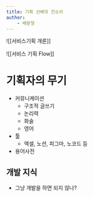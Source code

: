 ```yaml
---
title: 기획 선배의 잔소리
author:
	- 배문형
---
```


![[서비스기획 개론]]

![[서비스 기획 Flow]]

# 기획자의 무기

- 커뮤니케이션
	- 구조적 글쓰기
	- 논리력
	- 화술
	- 영어
- 툴
	- 엑셀, 노션, 피그마, 노코드 등
- 용어사전

## 개발 지식

- 그냥 개발을 하면 되지 않나?